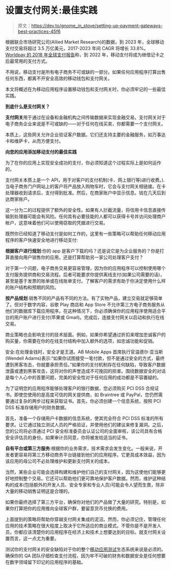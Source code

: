 # 设置支付网关:最佳实践

> 原文：<https://dev.to/gnome_in_stove/setting-up-payment-gateways-best-practices-45f6>

根据联合市场研究公司(Allied Market Research)的数据，到 2023 年，全球移动支付交易将超过 3.5 万亿美元，2017-2023 年间 CAGR 将增长 33.8%。 [Worldpay 的 2018 年全球支付报告](https://worldpay.globalpaymentsreport.com/#/)称，到 2022 年，移动支付将成为继借记卡之后最常用的支付方式。

不用说，移动支付是所有电子商务不可或缺的一部分。如果任何应用程序打算出售任何东西，都离不开安全高效的移动钱包和支付网关。

本文将概述在为移动应用程序设置移动钱包和支付网关时，你必须牢记的一些最佳实践。

**到底什么是支付网关？**

**支付网关**用于通过在设备和金融机构之间传输数据来实现金融交易。支付网关对于电子商务企业来说是不可或缺的——对于任何在线买卖，你都需要一个支付网关。

本质上，这些网关允许企业验证客户数据。它们还支持主要的金融服务，如万事达卡和维萨卡，从而方便支付。

**向您的应用添加移动支付的最佳实践**

为了在你的应用上实现安全成功的支付，你必须知道这个过程实际上是如何运作的。

支付网关本质上是一个 API，用于对客户的支付机制(卡、网上银行等)进行收费。).当电子商务门户网站上的客户将产品放入购物车时，它会与支付网关相链接。在卡处理器收到请求后，支付得到批准。然后，在商家账户中显示信息。钱在几天后到达商家账户。

这一分为二的过程提供了额外的安全性。如果有人拦截流量，将信用卡信息直接传输到处理器可能会有风险。任何具有必要技能的人都可以获得卡号并访问处理商户帐户，这意味着他们可以使用窃取的凭据进行交易。

既然你已经知道了移动支付是如何工作的，这里有一些策略可以帮助任何移动应用程序的客户快速安全地进行移动支付:

**根据客户进行规划**:你的 app 是客户下载的吗？还是说它是为企业服务的？你是打算直接向用户销售你的应用，还是打算帮助另一家公司处理客户支付？

对于第一个问题，电子商务交易更容易管理，因为你的应用程序可以控制使用哪个支付服务提供商和交易流程。后者可能要求你提供离线支付(如果公司需要的话)，甚至是基于发票的账单或在线账单支付。了解客户的需求有助于你决定使用什么样的账户结构和预期的风险。

**按产品规划**:销售不同的产品有不同的方法。有了实物产品，建立交易就足够简单了。但对于数字内容，谷歌 Play 商店和 App Store 不允许第三方电子商务服务从他们的数据库下载应用程序。在这种情况下，你必须确保你的应用程序使用适合平台的用户账户进行支付(苹果或 Gmail)。完成后，连接支付网关以启动和执行在线交易。

商业策略也会影响支付的技术层面。例如，如果你希望通过折扣来增加忠诚客户的购买量，你需要在你的在线支付结构中加入额外的选项，如忠诚功能和促销。

安全:在处理金钱时，安全才是王道。AB Mobile Apps 首席执行官温德尔·亚当斯(Wendell Adams)表示:“如果你试图接受一笔付款，但不是通过安全的方式，最终遭到黑客攻击，你就要承担责任。”如果你的支付机制存在任何缺陷，导致客户数据泄露或遭到黑客攻击，这将对你的声誉造成不可挽回的损害。围绕数据安全的对话是每个人心中的首要问题，完美的安全性对于任何应用的成功都是不容置疑的。

为了证明您的应用程序能够处理客户的银行数据，您必须购买 PCI DSS 合规证书。即使您使用的是高度可信的网关提供商，如 Braintree 或 PayPal，您仍然需要通过复杂的两步过程来获取证书。首先，你必须创建一个信息系统，按照 PCI DSS 标准存储用户的财务数据。

首先，准备一个存储用户卡数据的信息系统，使其完全符合 PCI DSS 标准的所有要求。让它通过独立测试人员的严格验证，并使用他们的建议来修复漏洞。之后，您的公司将必须通过 PCI 安全标准委员会认证公司的全面审核，该公司具有合格安全评估员的身份。如果审计员同意，你将被发给适当的证书。

**自有平台或第三方服务**:根据你的业务需求，技术需求会发生变化。一般来说，开发者更容易将第三方移动商务平台链接到他们的应用程序。它更具成本效益，因为该应用的母公司不必处理维护和更新支付网关的成本。

当然，某些企业可能会选择构建和维护他们自己的支付网关，因为这使他们能够更好地控制整个交易。它还可以帮助他们更可靠地保护客户数据。然而，维护这种结构的成本(包括额外的开发人员、安全专家和专业人员)可能会令人望而生畏，除非大量的移动销售证明这是合理的。

如果你最终选择了第三方平台，确保你对他们的产品做了大量的研究。特别是，如果你打算把你的应用推向全球客户群，要留意货币兑换的费用。

上面提到的策略将帮助你穿越支付网关集成的泥沼。然而，你必须记住，管理任何应用的技术策略在很大程度上取决于它所适应的商业模式。不管你是不是开发人员，你都应该清楚你的应用程序在经济上和技术上想要达到的目标。就支付网关设置而言，这一点尤为重要。

测试你的支付网关的安全缺陷对于你的整个[移动应用测试](https://www.browserstack.com/app-live)生态系统来说是必须的。确保你的 QA 团队仔细检查支付流程，因为牢不可破的财务和数据安全是任何想要在数字领域留下印记的应用程序的基础。